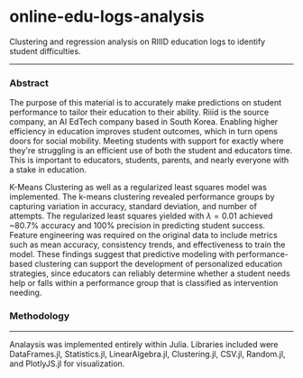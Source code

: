 # online-edu-logs-analysis
Clustering and regression analysis on RIIID education logs to identify student difficulties.
___

### Abstract
The purpose of this material is to accurately make predictions on student performance to
tailor their education to their ability. Riiid is the source company, an AI EdTech company
based in South Korea. Enabling higher efficiency in education improves student
outcomes, which in turn opens doors for social mobility. Meeting students with support
for exactly where they're struggling is an efficient use of both the student and educators
time. This is important to educators, students, parents, and nearly everyone with a stake
in education.


K-Means Clustering as well as a regularized least squares model was implemented. The
k-means clustering revealed performance groups by capturing variation in accuracy,
standard deviation, and number of attempts. The regularized least squares yielded with
$\lambda=0.01$ achieved ~80.7\% accuracy and 100\% precision in predicting student success. Feature engineering was required on the original data to include metrics
such as mean accuracy, consistency trends, and effectiveness to train the model. These
findings suggest that predictive modeling with performance-based clustering can support
the development of personalized education strategies, since educators can reliably
determine whether a student needs help or falls within a performance group that is classified as intervention needing.

### Methodology 
___
Analaysis was implemented entirely within Julia. Libraries included were DataFrames.jl, Statistics.jl, LinearAlgebra.jl, Clustering.jl, CSV.jl, Random.jl, and PlotlyJS.jl for visualization.